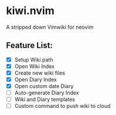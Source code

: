 # kiwi.nvim
A stripped down Vimwiki for neovim

## Feature List:
- [x] Setup Wiki path
- [x] Open Wiki Index
- [x] Create new wiki files
- [x] Open Diary Index
- [x] Open custom date Diary
- [ ] Auto-generate Diary Index
- [ ] Wiki and Diary templates
- [ ] Custom command to push wiki to cloud
